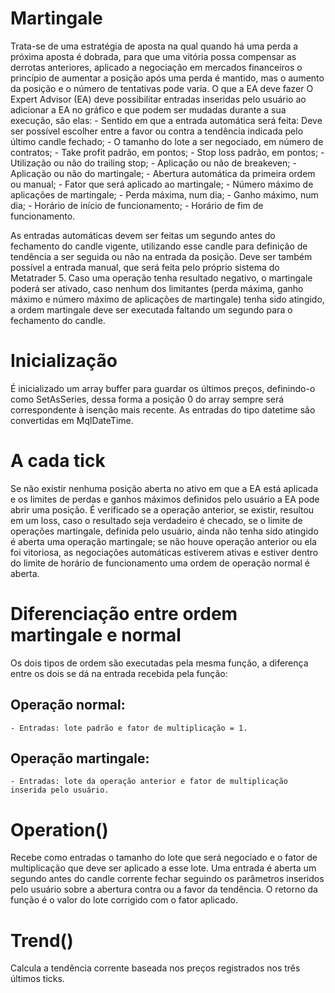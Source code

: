 # Martingale

  Trata-se de uma estratégia de aposta na qual quando há uma perda a próxima aposta é dobrada, para que uma vitória possa compensar as derrotas anteriores, aplicado a negociação em mercados financeiros o princípio de aumentar a posição após uma perda é mantido, mas o aumento da posição e o número de tentativas pode varia.
  O que a EA deve fazer
  O Expert Advisor (EA) deve possibilitar entradas inseridas pelo usuário ao adicionar a EA no gráfico e que podem ser mudadas durante a sua execução, são elas:
    - Sentido em que a entrada automática será feita: Deve ser possível escolher entre a favor ou contra a tendência indicada pelo último candle fechado;
    - O tamanho do lote a ser negociado, em número de contratos;
    - Take profit padrão, em pontos;
    - Stop loss padrão, em pontos;
    - Utilização ou não do trailing stop;
    - Aplicação ou não de breakeven;
    - Aplicação ou não do martingale;
    - Abertura automática da primeira ordem ou manual;
    - Fator que será aplicado ao martingale;
    - Número máximo de aplicações de martingale;
    - Perda máxima, num dia;
    - Ganho máximo, num dia;
    - Horário de início de funcionamento;
    - Horário de fim de funcionamento.

  As entradas automáticas devem ser feitas um segundo antes do fechamento do candle vigente, utilizando esse candle para definição de tendência a ser seguida ou não na entrada da posição. Deve ser também possível a entrada manual, que será feita pelo próprio sistema do Metatrader 5.
  Caso uma operação tenha resultado negativo, o martingale poderá ser ativado, caso nenhum dos limitantes (perda máxima, ganho máximo e número máximo de aplicações de martingale) tenha sido atingido, a ordem martingale deve ser executada faltando um segundo para o fechamento do candle.

# Inicialização

  É inicializado um array buffer para guardar os últimos preços, definindo-o como SetAsSeries, dessa forma a posição 0 do array sempre será correspondente à isenção mais recente.
  As entradas do tipo datetime são convertidas em MqlDateTime.

# A cada tick

  Se não existir nenhuma posição aberta no ativo em que a EA está aplicada e os limites de perdas e ganhos máximos definidos pelo usuário a EA pode abrir uma posição. É verificado se a operação anterior, se existir, resultou em um loss, caso o resultado seja verdadeiro é checado, se o limite de operações martingale, definida pelo usuário, ainda não tenha sido atingido é aberta uma operação martingale; se não houve operação anterior ou ela foi vitoriosa, as negociações automáticas estiverem ativas e estiver dentro do limite de horário de funcionamento uma ordem de operação normal é aberta. 

# Diferenciação entre ordem martingale e normal

  Os dois tipos de ordem são executadas pela mesma função, a diferença entre os dois se dá na entrada recebida pela função:
  ## Operação normal: 

    - Entradas: lote padrão e fator de multiplicação = 1.
  ## Operação martingale: 

    - Entradas: lote da operação anterior e fator de multiplicação inserida pelo usuário.

# Operation()

  Recebe como entradas o tamanho do lote que será negociado e o fator de multiplicação que deve ser aplicado a esse lote.
  Uma entrada é aberta um segundo antes do candle corrente fechar seguindo os parâmetros inseridos pelo usuário sobre a abertura contra ou a favor da tendência.
  O retorno da função é o valor do lote corrigido com o fator aplicado.

 # Trend()

  Calcula a tendência corrente baseada nos preços registrados nos três últimos ticks. 
